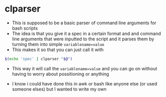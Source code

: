 # clparser
* This is supposed to be a basic parser of command line arguments for bash scripts
* The idea is that you give it a spec in a certain format and and command line arguments that were inputted to the script and it parses them 
    by turning them into simple ```variablename=value```
* This makes it so that you can just call it with 
```bash
$(echo 'spec' | clparser "$@")
```
* This way it will call the ```variablename=value``` and you can go on without having to worry about possitioning or anything

* I know i could have done this in awk or bash like anyone else
    (or used someone elses)
    but I wanted to write my own
